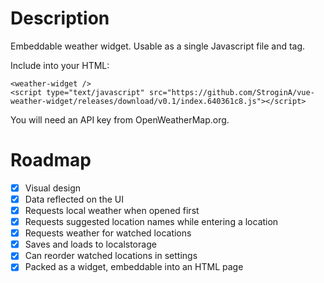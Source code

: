 # Description

Embeddable weather widget. Usable as a single Javascript file and tag.

Include into your HTML:
```
<weather-widget />
<script type="text/javascript" src="https://github.com/StroginA/vue-weather-widget/releases/download/v0.1/index.640361c8.js"></script>
```

You will need an API key from OpenWeatherMap.org.

# Roadmap

- [X] Visual design
- [X] Data reflected on the UI
- [X] Requests local weather when opened first
- [X] Requests suggested location names while entering a location
- [X] Requests weather for watched locations
- [X] Saves and loads to localstorage
- [X] Can reorder watched locations in settings
- [X] Packed as a widget, embeddable into an HTML page